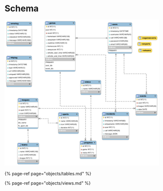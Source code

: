 # Schema

![](../.gitbook/assets/cp_erd.png)

{% page-ref page="objects/tables.md" %}

{% page-ref page="objects/views.md" %}



